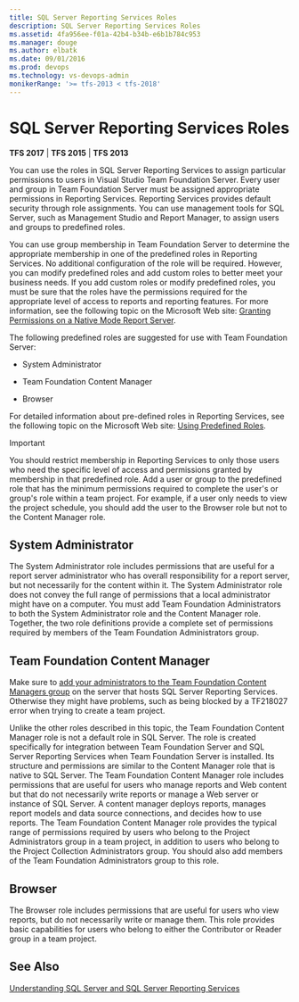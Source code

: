 ```yaml
---
title: SQL Server Reporting Services Roles
description: SQL Server Reporting Services Roles
ms.assetid: 4fa956ee-f01a-42b4-b34b-e6b1b784c953
ms.manager: douge
ms.author: elbatk
ms.date: 09/01/2016
ms.prod: devops
ms.technology: vs-devops-admin
monikerRange: '>= tfs-2013 < tfs-2018'
---
```




# SQL Server Reporting Services Roles

**TFS 2017** | **TFS 2015** | **TFS 2013**

You can use the roles in SQL Server Reporting Services to assign particular permissions to users in Visual Studio Team Foundation Server. Every user and group in Team Foundation Server must be assigned appropriate permissions in Reporting Services. Reporting Services provides default security through role assignments. You can use management tools for SQL Server, such as Management Studio and Report Manager, to assign users and groups to predefined roles.

You can use group membership in Team Foundation Server to determine the appropriate membership in one of the predefined roles in Reporting Services. No additional configuration of the role will be required. However, you can modify predefined roles and add custom roles to better meet your business needs. If you add custom roles or modify predefined roles, you must be sure that the roles have the permissions required for the appropriate level of access to reports and reporting features. For more information, see the following topic on the Microsoft Web site: [Granting Permissions on a Native Mode Report Server](http://go.microsoft.com/fwlink/?LinkId=117112).

The following predefined roles are suggested for use with Team Foundation Server:

-   System Administrator

-   Team Foundation Content Manager

-   Browser

For detailed information about pre-defined roles in Reporting Services, see the following topic on the Microsoft Web site: [Using Predefined Roles](http://go.microsoft.com/fwlink/?LinkId=117113).

> [!IMPORTANT]
> You should restrict membership in Reporting Services to only those users who need the specific level of access and permissions granted by membership in that predefined role. Add a user or group to the predefined role that has the minimum permissions required to complete the user's or group's role within a team project. For example, if a user only needs to view the project schedule, you should add the user to the Browser role but not to the Content Manager role.

## System Administrator

The System Administrator role includes permissions that are useful for a report server administrator who has overall responsibility for a report server, but not necessarily for the content within it. The System Administrator role does not convey the full range of permissions that a local administrator might have on a computer. You must add Team Foundation Administrators to both the System Administrator role and the Content Manager role. Together, the two role definitions provide a complete set of permissions required by members of the Team Foundation Administrators group.

## Team Foundation Content Manager

Make sure to [add your administrators to the Team Foundation Content Managers group](../../../report/admin/grant-permissions-to-reports.md) on the server that hosts SQL Server Reporting Services. Otherwise they might have problems, such as being blocked by a TF218027 error when trying to create a team project.

Unlike the other roles described in this topic, the Team Foundation Content Manager role is not a default role in SQL Server. The role is created specifically for integration between Team Foundation Server and SQL Server Reporting Services when Team Foundation Server is installed. Its structure and permissions are similar to the Content Manager role that is native to SQL Server. The Team Foundation Content Manager role includes permissions that are useful for users who manage reports and Web content but that do not necessarily write reports or manage a Web server or instance of SQL Server. A content manager deploys reports, manages report models and data source connections, and decides how to use reports. The Team Foundation Content Manager role provides the typical range of permissions required by users who belong to the Project Administrators group in a team project, in addition to users who belong to the Project Collection Administrators group. You should also add members of the Team Foundation Administrators group to this role.


## Browser

The Browser role includes permissions that are useful for users who view reports, but do not necessarily write or manage them. This role provides basic capabilities for users who belong to either the Contributor or Reader group in a team project.

## See Also

 [Understanding SQL Server and SQL Server Reporting Services](../../architecture/sql-server-databases.md) 
